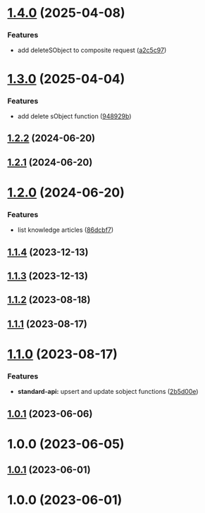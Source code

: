 # [1.4.0](https://github.com/bolomio/salesforce-connector/compare/v1.3.0...v1.4.0) (2025-04-08)


### Features

* add deleteSObject to composite request ([a2c5c97](https://github.com/bolomio/salesforce-connector/commit/a2c5c9759c4236fd69b7d6da609b45aa1176d462))

# [1.3.0](https://github.com/bolomio/salesforce-connector/compare/v1.2.2...v1.3.0) (2025-04-04)


### Features

* add delete sObject function ([948929b](https://github.com/bolomio/salesforce-connector/commit/948929b9c3fb6dda4f6610e1f020bae8e8bed629))

## [1.2.2](https://github.com/bolomio/salesforce-connector/compare/v1.2.1...v1.2.2) (2024-06-20)

## [1.2.1](https://github.com/bolomio/salesforce-connector/compare/v1.2.0...v1.2.1) (2024-06-20)

# [1.2.0](https://github.com/bolomio/salesforce-connector/compare/v1.1.4...v1.2.0) (2024-06-20)


### Features

* list knowledge articles ([86dcbf7](https://github.com/bolomio/salesforce-connector/commit/86dcbf71f3fe8fa7cd40e22bfe8de10cca0a3ccf))

## [1.1.4](https://github.com/bolomio/salesforce-connector/compare/v1.1.3...v1.1.4) (2023-12-13)

## [1.1.3](https://github.com/bolomio/salesforce-connector/compare/v1.1.2...v1.1.3) (2023-12-13)

## [1.1.2](https://github.com/bolomio/salesforce-connector/compare/v1.1.1...v1.1.2) (2023-08-18)

## [1.1.1](https://github.com/bolomio/salesforce-connector/compare/v1.1.0...v1.1.1) (2023-08-17)

# [1.1.0](https://github.com/bolomio/salesforce-connector/compare/v1.0.1...v1.1.0) (2023-08-17)


### Features

* **standard-api:** upsert and update sobject functions ([2b5d00e](https://github.com/bolomio/salesforce-connector/commit/2b5d00e0cf9de4055b948cd70fff5dc05d7a5465))

## [1.0.1](https://github.com/bolomio/salesforce-connector/compare/v1.0.0...v1.0.1) (2023-06-06)

# 1.0.0 (2023-06-05)

## [1.0.1](https://github.com/bolomio/salesforce-connector/compare/v1.0.0...v1.0.1) (2023-06-01)

# 1.0.0 (2023-06-01)
